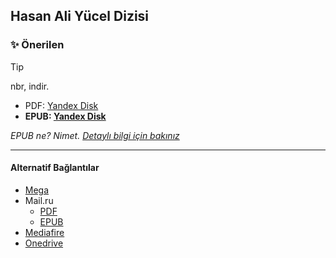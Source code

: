 ## Hasan Ali Yücel Dizisi

### ✨ Önerilen

> [!TIP]
> nbr, indir.
> - PDF: [Yandex Disk](https://disk.yandex.com.tr/d/8o74TZrwVb_rqw)
> - **EPUB: [Yandex Disk](https://disk.yandex.com.tr/d/SeHRrd_twABYOA)**

*EPUB ne? Nimet. [Detaylı bilgi için bakınız](/Main/Harem/Tools.md)*


<hr>

#### Alternatif Bağlantılar
- [Mega]()
- Mail.ru
  - [PDF](https://cloud.mail.ru/public/dCKC/unkvR5cEv)
  - [EPUB](https://cloud.mail.ru/public/16yT/LJKiZsfGn)
- [Mediafire]()
- [Onedrive]()
